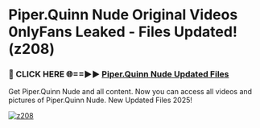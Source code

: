 # Piper.Quinn Nude Original Videos 0nlyFans Leaked - Files Updated! (z208)

<h3>🔴 CLICK HERE 🌐==►► <a href="https://tinyurl.com/y5r63du9" rel="nofollow">Piper.Quinn Nude Updated Files</a></h3>

Get Piper.Quinn Nude and all content. Now you can access all videos and pictures of Piper.Quinn Nude. New Updated Files 2025!

[![z208](https://i.imgur.com/UVo9nyh.gif)](https://tinyurl.com/y5r63du9)